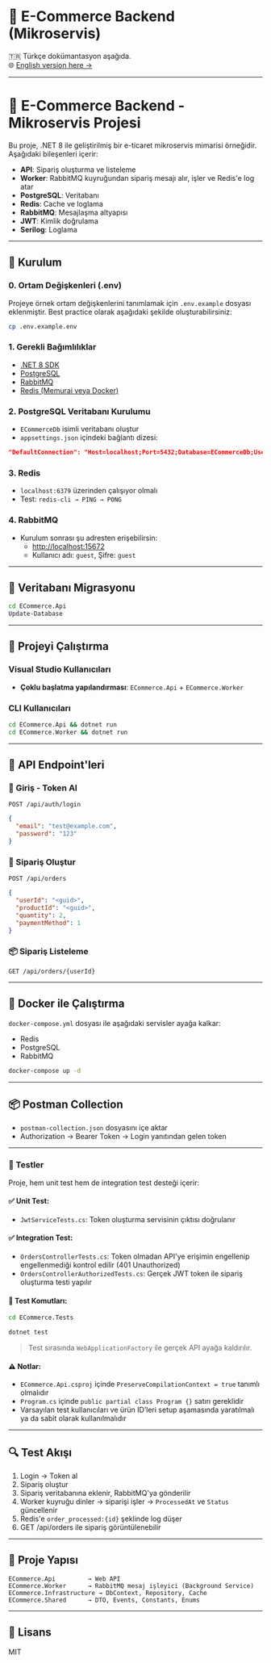# 🛒 E-Commerce Backend (Mikroservis)

🇹🇷 Türkçe dokümantasyon aşağıda.  
🌐 [English version here →](./README.en.md)

---

# 🛒 E-Commerce Backend - Mikroservis Projesi

Bu proje, .NET 8 ile geliştirilmiş bir e-ticaret mikroservis mimarisi örneğidir. Aşağıdaki bileşenleri içerir:

- **API**: Sipariş oluşturma ve listeleme
- **Worker**: RabbitMQ kuyruğundan sipariş mesajı alır, işler ve Redis'e log atar
- **PostgreSQL**: Veritabanı
- **Redis**: Cache ve loglama
- **RabbitMQ**: Mesajlaşma altyapısı
- **JWT**: Kimlik doğrulama
- **Serilog**: Loglama

---

## 🚀 Kurulum

### 0. Ortam Değişkenleri (.env)

Projeye örnek ortam değişkenlerini tanımlamak için `.env.example` dosyası eklenmiştir. Best practice olarak aşağıdaki şekilde oluşturabilirsiniz:

```bash
cp .env.example.env
```

### 1. Gerekli Bağımlılıklar
- [.NET 8 SDK](https://dotnet.microsoft.com/en-us/download/dotnet/8.0)
- [PostgreSQL](https://www.postgresql.org/download/)
- [RabbitMQ](https://www.rabbitmq.com/download.html)
- [Redis (Memurai veya Docker)](https://www.memurai.com/download)

### 2. PostgreSQL Veritabanı Kurulumu
- `ECommerceDb` isimli veritabanı oluştur
- `appsettings.json` içindeki bağlantı dizesi:
```json
"DefaultConnection": "Host=localhost;Port=5432;Database=ECommerceDb;Username=postgres;Password=postgres"
```

### 3. Redis
- `localhost:6379` üzerinden çalışıyor olmalı
- Test: `redis-cli → PING → PONG`

### 4. RabbitMQ
- Kurulum sonrası şu adresten erişebilirsin:
  - [http://localhost:15672](http://localhost:15672)
  - Kullanıcı adı: `guest`, Şifre: `guest`

---

## 🧪 Veritabanı Migrasyonu
```bash
cd ECommerce.Api
Update-Database
```

---

## 🧱 Projeyi Çalıştırma

### Visual Studio Kullanıcıları
- **Çoklu başlatma yapılandırması**: `ECommerce.Api` + `ECommerce.Worker`

### CLI Kullanıcıları
```bash
cd ECommerce.Api && dotnet run
cd ECommerce.Worker && dotnet run
```

---

## 🧰 API Endpoint'leri

### 🔐 Giriş - Token Al
```
POST /api/auth/login
```
```json
{
  "email": "test@example.com",
  "password": "123"
}
```

### 🛒 Sipariş Oluştur
```
POST /api/orders
```
```json
{
  "userId": "<guid>",
  "productId": "<guid>",
  "quantity": 2,
  "paymentMethod": 1
}
```

### 📦 Sipariş Listeleme
```
GET /api/orders/{userId}
```

---

## 🐳 Docker ile Çalıştırma

`docker-compose.yml` dosyası ile aşağıdaki servisler ayağa kalkar:
- Redis
- PostgreSQL
- RabbitMQ

```bash
docker-compose up -d
```

---

## 📦 Postman Collection
- `postman-collection.json` dosyasını içe aktar
- Authorization → Bearer Token → Login yanıtından gelen token

---

### 🧪 Testler

Proje, hem unit test hem de integration test desteği içerir:

#### ✅ Unit Test:
- `JwtServiceTests.cs`: Token oluşturma servisinin çıktısı doğrulanır

#### ✅ Integration Test:
- `OrdersControllerTests.cs`: Token olmadan API'ye erişimin engellenip engellenmediği kontrol edilir (401 Unauthorized)
- `OrdersControllerAuthorizedTests.cs`: Gerçek JWT token ile sipariş oluşturma testi yapılır

#### 🔧 Test Komutları:
```bash
cd ECommerce.Tests

dotnet test
```

> Test sırasında `WebApplicationFactory` ile gerçek API ayağa kaldırılır.

#### ⚠️ Notlar:
- `ECommerce.Api.csproj` içinde `PreserveCompilationContext = true` tanımlı olmalıdır
- `Program.cs` içinde `public partial class Program {}` satırı gereklidir
- Varsayılan test kullanıcıları ve ürün ID’leri setup aşamasında yaratılmalı ya da sabit olarak kullanılmalıdır

---

## 🔍 Test Akışı
1. Login → Token al
2. Sipariş oluştur
3. Sipariş veritabanına eklenir, RabbitMQ'ya gönderilir
4. Worker kuyruğu dinler → siparişi işler → `ProcessedAt` ve `Status` güncellenir
5. Redis'e `order_processed:{id}` şeklinde log düşer
6. GET /api/orders ile sipariş görüntülenebilir

---

## 📂 Proje Yapısı
```
ECommerce.Api         → Web API
ECommerce.Worker      → RabbitMQ mesaj işleyici (Background Service)
ECommerce.Infrastructure → DbContext, Repository, Cache
ECommerce.Shared      → DTO, Events, Constants, Enums
```

---

## 📝 Lisans
MIT
